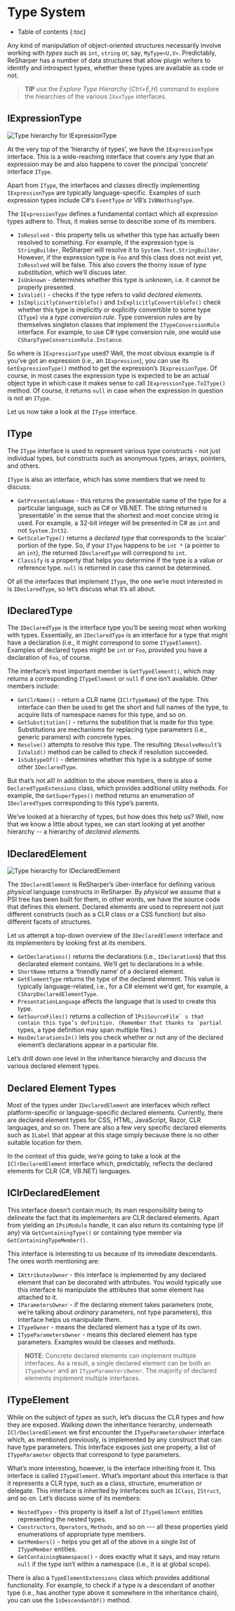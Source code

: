 ---
---

# Type System

* Table of contents
{:toc}

Any kind of manipulation of object-oriented structures necessarily involve working with _types_ such as `int`, `string` or, say, `MyType<U,V>`. Predictably, ReSharper has a number of data structures that allow plugin writers to identify and introspect types, whether these types are available as code or not.

> **TIP** use the _Explore Type Hierarchy_ (*Ctrl+E,H*) command to explore the hiearchies of the various `IXxxType` interfaces.

## IExpressionType

![Type hierarchy for IExpressionType](iexpressiontype_hierarchy.png)

At the very top of the ‘hierarchy of types’, we have the `IExpressionType` interface. This is a wide-reaching interface that covers any type that an expression may be and also happens to cover the principal ‘concrete’ interface `IType`.

Apart from `IType`, the interfaces and classes directly implementing `IExpressionType` are typically language-specific. Examples of such expression types include C#‘s `EventType` or VB’s `IVBNothingType`.

The `IExpressionType` defines a fundamental contact which all expression types adhere to. Thus, it makes sense to describe some of its members.

* `IsResolved` - this property tells us whether this type has actually been resolved to something. For example, if the expression type is `StringBuilder`, ReSharper will resolve it to `System.Text.StringBuilder`. However, if the expression type is `Foo` and this class does not exist yet, `IsResolved` will be false. This also covers the thorny issue of _type substitution_, which we’ll discuss later.
* `IsUnknown` - determines whether this type is unknown, i.e. it cannot be properly presented.
* `IsValid()` - checks if the type refers to valid _declared elements_.
* `IsImplicitlyConvertibleTo()` and `IsExplicitlyConvertibleTo()` check whether this type is implicitly or explicitly convertible to some type (`IType`) via a _type conversion rule_. Type conversion rules are by themselves singleton classes that implement the `ITypeConversionRule` interface. For example, to use C# type conversion rule, one would use `CSharpTypeConversionRule.Instance`.

So where is `IExpressionType` used? Well, the most obvious example is if you’ve got an expression (i.e., an `IExpression`), you can use its `GetExpressionType()` method to get the expression’s `IExpressionType`. Of course, in most cases the expression type is expected to be an actual object type in which case it makes sense to call `IExpressionType.ToIType()` method. Of course, it returns `null` in case when the expression in question is not an `IType`.

Let us now take a look at the `IType` interface.

## IType

The `IType` interface is used to represent various type constructs - not just individual types, but constructs such as anonymous types, arrays, pointers, and others.

`IType` is also an interface, which has some members that we need to discuss:

* `GetPresentableName` - this returns the presentable name of the type for a particular language, such as C# or VB.NET. The string returned is ’presentable’ in the sense that the shortest and most concise string is used. For example, a 32-bit integer will be presented in C# as `int` and not `System.Int32`.
* `GetScalarType()` returns a _declared type_ that corresponds to the ’scalar’ portion of the type. So, if your `IType` happens to be `int *` (a pointer to an `int`), the returned `IDeclaredType` will correspond to `int`.
* `Classify` is a property that helps you determine if the type is a value or reference type. `null` is returned in case this cannot be determined.

Of all the interfaces that implement `IType`, the one we’re most interested in is `IDeclaredType`, so let’s discuss what it’s all about.

## IDeclaredType

The `IDeclaredType` is the interface type you’ll be seeing most when working with types. Essentially, an `IDeclaredType` is an interface for a type that might have a declaration (i.e., it might correspond to some `ITypeElement`). Examples of declared types might be `int` or `Foo`, provided you have a declaration of `Foo`, of course.

The interface’s most important member is `GetTypeElement()`, which may returns a corresponding `ITypeElement` or `null` if one isn’t available. Other members include:

* `GetClrName()` - return a CLR name (`IClrTypeName`) of the type. This interface can then be used to get the short and full names of the type, to acquire lists of namespace names for this type, and so on.
* `GetSubstitution()` - returns the substition that is made for this type. Substitutions are mechanisms for replacing type parameters (i.e., generic paramers) with concrete types.
* `Resolve()` attempts to resolve this type. The resulting `IResolveResult`’s `IsValid()` method can be called to check if resolution succeeded.
* `IsSubtypeOf()` - determines whether this type is a subtype of some other `IDeclaredType`.

But that’s not all! In addition to the above members, there is also a `DeclaredTypeExtensions` class, which provides additional utility methods. For example, the `GetSuperTypes()` method returns an enumeration of `IDeclaredType`s corresponding to this type’s parents.

We’ve looked at a hierarchy of types, but how does this help us? Well, now that we know a little about types, we can start looking at yet another hierarchy -\- a hierarchy of _declared elements_.

## IDeclaredElement

![Type hierarchy for IDeclaredElement](ideclaredelement_hierarchy.png)

The `IDeclaredElement` is ReSharper’s über-interface for defining various _physical_ language constructs in ReSharper. By _physical_ we assume that a PSI tree has been built for them, in other words, we have the source code that defines this element. Declared elements are used to represent not just different constructs (such as a CLR class or a CSS function) but also different facets of structures.

Let us attempt a top-down overview of the `IDeclaredElement` interface and its implementers by looking first at its members.

* `GetDeclarations()` returns the declarations (i.e., `IDeclaration`s) that this declarated element contains. We’ll get to declarations in a while.
* `ShortName` returns a ‘friendly name’ of a declared element.
* `GetElementType` returns the type of the declared element. This value is typically language-related, i.e., for a C# element we’d get, for example, a `CSharpDeclaredElementType`.
* `PresentationLanguage` affects the language that is used to create this type.
* `GetSourceFiles()` returns a collection of ``IPsiSourceFile` s that contain this type’s definition. (Remember that thanks to `partial`` types, a type definition may span multiple files.)
* `HasDeclarationsIn()` lets you check whether or not any of the declared element’s declarations appear in a particular file.

Let’s drill down one level in the inheritance hierarchy and discuss the various declared element types.

## Declared Element Types

Most of the types under `IDeclaredElement` are interfaces which reflect platform-specific or language-specific declared elements. Currently, there are declared element types for CSS, HTML, JavaScript, Razor, CLR languages, and so on. There are also a few very specific declared elements such as `ILabel` that appear at this stage simply because there is no other suitable location for them.

In the context of this guide, we’re going to take a look at the `IClrDeclaredElement` interface which, predictably, reflects the declared elements for CLR (C#, VB.NET) languages.

## IClrDeclaredElement

This interface doesn’t contain much, its main responsibility being to delineate the fact that its implementers are CLR declared elements. Apart from yielding an `IPsiModule` handle, it can also return its containing type (if any) via `GetContainingType()` or containing type member via `GetContainingTypeMember()`.

This interface is interesting to us because of its immediate descendants. The ones worth mentioning are:

* `IAttributesOwner` - this interface is implemented by any declared element that can be decorated with attributes. You would typically use this interface to manipulate the attributes that some element has attached to it.
* `IParametersOwner` - if the declaring element takes parameters (note, we’re talking about _ordinary_ parameters, not type parameters), this interface helps us manipulate them.
* `ITypeOwner` - means the declared element has a type of its own.
* `ITypeParametersOwner` - means this declared element has type parameters. Examples would be classes and methods.

> **NOTE**: Concrete declared elements can implement multiple interfaces. As a result, a single declared element can be both an `ITypeOwner` and an `ITypeParametersOwner`. The majority of declared elements implement multiple interfaces.

## ITypeElement

While on the subject of _types_ as such, let’s discuss the CLR types and how they are exposed. Walking down the inheritance hierarchy, underneath `IClrDeclaredElement` we first encounter the `ITypeParametersOwner` interface which, as mentioned previously, is implemented by any construct that can have type parameters. This interface exposes just one property, a list of `ITypeParameter` objects that correspond to type parameters.

What’s more interesting, however, is the interface inheriting from it. This interface is called `ITypeElement`. What’s important about this interface is that it represents a CLR type, such as a class, structure, enumeration or delegate. This interface is inherited by interfaces such as `IClass`, `IStruct`, and so on. Let’s discuss some of its members:

* `NestedTypes` - this property is itself a list of `ITypeElement` entities representing the nested types.
* `Constructors`, `Operators`, `Methods`, and so on --\- all these properties yield enumerations of appropriate type members.
* `GetMembers()` - helps you get all of the above in a single list of `ITypeMember` entities.
* `GetContainingNamespace()` - does exactly what it says, and may return `null` if the type isn’t within a namespace (i.e., it is at global scope).

There is also a `TypeElementExtensions` class which provides additional functionality. For example, to check if a type is a descendant of another type (i.e., has another type above it somewhere in the inheritance chain), you can use the `IsDescendantOf()` method.

